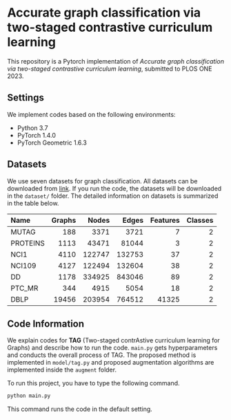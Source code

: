 # Accurate graph classification via two-staged contrastive curriculum learning

This repository is a Pytorch implementation of *Accurate graph classification via two-staged contrastive curriculum learning*, submitted to PLOS ONE 2023.

## Settings

We implement codes based on the following environments:

- Python 3.7
- PyTorch 1.4.0
- PyTorch Geometric 1.6.3

## Datasets

We use seven datasets for graph classification.
All datasets can be downloaded from [link](https://chrsmrrs.github.io/datasets/docs/datasets/).
If you run the code, the datasets will be downloaded in the `dataset/` folder.
The detailed information on datasets is summarized in the table below.

|Name     |Graphs |Nodes  |Edges  |Features |Classes|
|:--------|------:|------:|------:|--------:|------:|
|MUTAG    |188    |3371   |3721   |7        |2      |
|PROTEINS |1113   |43471  |81044  |3        |2      |
|NCI1     |4110   |122747 |132753 |37       |2      |
|NCI109   |4127   |122494 |132604 |38       |2      |
|DD       |1178   |334925 |843046 |89       |2      |
|PTC_MR   |344    |4915   |5054   |18       |2      |
|DBLP     |19456  |203954 |764512 |41325    |2      |

## Code Information

We explain codes for **TAG** (Two-staged contrAstive curriculum learning for Graphs) and describe how to run the code.
`main.py` gets hyperparameters and conducts the overall process of TAG.
The proposed method is implemented in `model/tag.py` and proposed augmentation algorithms are implemented inside the `augment` folder.

To run this project, you have to type the following command.
```bash
python main.py
```
This command runs the code in the default setting.
